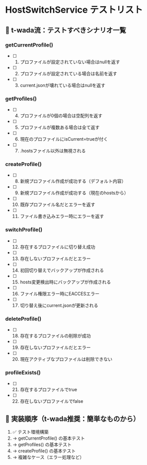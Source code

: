 # HostSwitchService テストリスト

## 📝 t-wada流：テストすべきシナリオ一覧

### getCurrentProfile()
- [ ] 1. プロファイルが設定されていない場合はnullを返す
- [ ] 2. プロファイルが設定されている場合は名前を返す
- [ ] 3. current.jsonが壊れている場合はnullを返す

### getProfiles()  
- [ ] 4. プロファイルが0個の場合は空配列を返す
- [ ] 5. プロファイルが複数ある場合は全て返す
- [ ] 6. 現在のプロファイルにisCurrent=trueが付く
- [ ] 7. .hostsファイル以外は無視される

### createProfile()
- [ ] 8. 新規プロファイル作成が成功する（デフォルト内容）
- [ ] 9. 新規プロファイル作成が成功する（現在のhostsから）
- [ ] 10. 既存プロファイル名だとエラーを返す
- [ ] 11. ファイル書き込みエラー時にエラーを返す

### switchProfile()
- [ ] 12. 存在するプロファイルに切り替え成功
- [ ] 13. 存在しないプロファイルだとエラー
- [ ] 14. 初回切り替えでバックアップが作成される
- [ ] 15. hosts変更検出時にバックアップが作成される
- [ ] 16. ファイル権限エラー時にEACCESエラー
- [ ] 17. 切り替え後にcurrent.jsonが更新される

### deleteProfile()
- [ ] 18. 存在するプロファイルの削除が成功
- [ ] 19. 存在しないプロファイルだとエラー
- [ ] 20. 現在アクティブなプロファイルは削除できない

### profileExists()
- [ ] 21. 存在するプロファイルでtrue
- [ ] 22. 存在しないプロファイルでfalse

## 🎯 実装順序（t-wada推奨：簡単なものから）
1. ✅ テスト環境構築
2. → getCurrentProfile() の基本テスト
3. → getProfiles() の基本テスト  
4. → createProfile() の基本テスト
5. → 複雑なケース（エラー処理など）